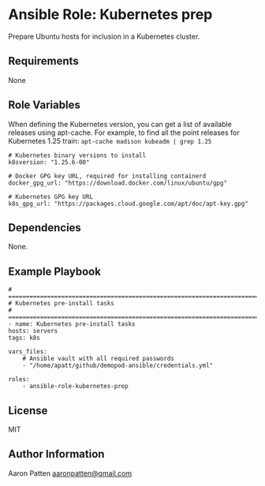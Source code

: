 Ansible Role: Kubernetes prep
=========

Prepare Ubuntu hosts for inclusion in a Kubernetes cluster.

Requirements
------------

None

Role Variables
--------------

When defining the Kubernetes version, you can get a list of available releases using apt-cache. For example,
to find all the point releases for Kubernetes 1.25 train: `apt-cache madison kubeadm | grep 1.25`

    # Kubernetes binary versions to install
    k8sversion: "1.25.6-00"

    # Docker GPG key URL, required for installing containerd
    docker_gpg_url: "https://download.docker.com/linux/ubuntu/gpg"

    # Kubernetes GPG key URL
    k8s_gpg_url: "https://packages.cloud.google.com/apt/doc/apt-key.gpg"

Dependencies
------------

None.

Example Playbook
----------------

    # ===========================================================================
    # Kubernetes pre-install tasks
    # ===========================================================================
    - name: Kubernetes pre-install tasks
    hosts: servers
    tags: k8s

    vars_files:
        # Ansible vault with all required passwords
        - "/home/apatt/github/demopod-ansible/credentials.yml"

    roles:
        - ansible-role-kubernetes-prep

License
-------

MIT

Author Information
------------------

Aaron Patten
aaronpatten@gmail.com
